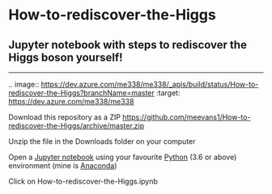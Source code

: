 # How-to-rediscover-the-Higgs 
## Jupyter notebook with steps to rediscover the Higgs boson yourself!
------
.. image:: https://dev.azure.com/me338/me338/_apis/build/status/How-to-rediscover-the-Higgs?branchName=master
    :target: https://dev.azure.com/me338/me338

Download this repository as a ZIP https://github.com/meevans1/How-to-rediscover-the-Higgs/archive/master.zip

Unzip the file in the Downloads folder on your computer

Open a [Jupyter notebook](https://jupyter.org) using your favourite [Python](https://www.python.org) (3.6 or above) environment (mine is [Anaconda](https://www.anaconda.com/distribution/))

Click on How-to-rediscover-the-Higgs.ipynb
